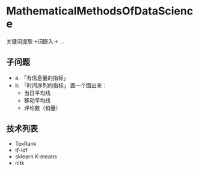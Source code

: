 # MathematicalMethodsOfDataScience

关键词提取->词嵌入-> ... 



## 子问题

- a. 「有信息量的指标」
- b. 「时间序列的指标」
    画一个图出来：
    - 当日平均线
    - 移动平均线
    - 评论数（销量）

## 技术列表

- TexRank
- tf-idf
- sklearn K-means
- nltk